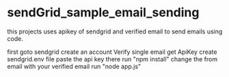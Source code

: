 # sendGrid_sample_email_sending
this projects uses apikey of sendgrid and verified email to send emails using code.

first goto sendgrid create an account 
Verify single email
get ApiKey
create sendgrid.env file
paste the api key there
run "npm install"
change the from email  with your verified email
run "node app.js"
